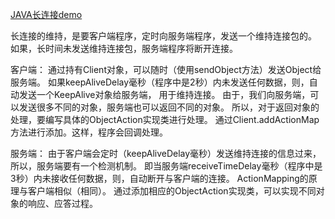 [JAVA长连接demo](http://blog.csdn.net/caomiao2006/article/details/38830475)

长连接的维持，是要客户端程序，定时向服务端程序，发送一个维持连接包的。
如果，长时间未发送维持连接包，服务端程序将断开连接。

客户端：
通过持有Client对象，可以随时（使用sendObject方法）发送Object给服务端。
如果keepAliveDelay毫秒（程序中是2秒）内未发送任何数据，则，自动发送一个KeepAlive对象给服务端，
用于维持连接。
由于，我们向服务端，可以发送很多不同的对象，服务端也可以返回不同的对象。
所以，对于返回对象的处理，要编写具体的ObjectAction实现类进行处理。
通过Client.addActionMap方法进行添加。这样，程序会回调处理。

服务端：
由于客户端会定时（keepAliveDelay毫秒）发送维持连接的信息过来，所以，服务端要有一个检测机制。
即当服务端receiveTimeDelay毫秒（程序中是3秒）内未接收任何数据，则，自动断开与客户端的连接。
ActionMapping的原理与客户端相似（相同）。
通过添加相应的ObjectAction实现类，可以实现不同对象的响应、应答过程。
